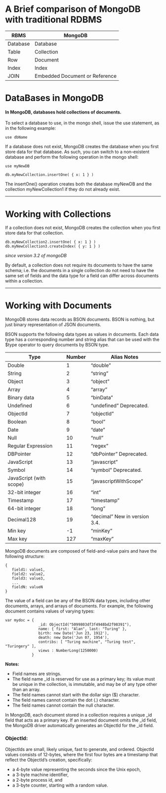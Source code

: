 # A Brief comparison of MongoDB with traditional RDBMS

|  RBMS  |           MongoDB             |
|--------|-------------------------------|
|Database|Database                       |
|Table   |Collection                     |
|Row     |Document                       |
|Index   |Index                          |
|JOIN    |Embedded Document or Reference |

# DataBases in MongoDB

#### In MongoDB, databases hold collections of documents.

To select a database to use, in the mongo shell, issue the use <db> statement, as in the following example:

`use dbName`

If a database does not exist, MongoDB creates the database when you first store data for that database. As such, you can switch to a non-existent database and perform the following operation in the mongo shell:

```
use myNewDB

db.myNewCollection.insertOne( { x: 1 } )
```

The insertOne() operation creates both the database myNewDB and the collection myNewCollection1 if they do not already exist.

----------------------------------------------------------------------------------------------------------------------------------------

# Working with Collections

If a collection does not exist, MongoDB creates the collection when you first store data for that collection.

```
db.myNewCollection2.insertOne( { x: 1 } )
db.myNewCollection3.createIndex( { y: 1 } )
```

_since version 3.2 of mongoDB_

By default, a collection does not require its documents to have the same schema; i.e. the documents in a single collection do not need to have the same set of fields and the data type for a field can differ across documents within a collection.

----------------------------------------------------------------------------------------------------------------------------------------

# Working with Documents

MongoDB stores data records as BSON documents.
BSON is nothing, but just binary representation of JSON documents.

BSON supports the following data types as values in documents. Each data type has a corresponding number and string alias that can be used with the $type operator to query documents by BSON type.

|Type	              |Number	|Alias	Notes             |
|-------------------|-------|-------------------------|
|Double	            |1	    |“double”	                |
|String	            |2	    |“string”	                |
|Object	            |3	    |“object”	                |
|Array	            |4	    |“array”	                |
|Binary data	      |5	    |“binData”	              |
|Undefined	        |6	    |“undefined”	Deprecated. |
|ObjectId	          |7	    |“objectId”              	|
|Boolean	          |8	    |“bool”	                  |
|Date	              |9	    |“date”	                  |
|Null	              |10	    |“null”	                  |
|Regular Expression	|11	    |“regex”	                |
|DBPointer	        |12	    |“dbPointer”	Deprecated. |
|JavaScript	        |13	    |“javascript”           	|
|Symbol	            |14	    |“symbol”	Deprecated.     |
|JavaScript (with scope)|15	|“javascriptWithScope”	  |
|32-bit integer	    |16	    |“int”	                  |
|Timestamp	        |17	    |“timestamp”	            |
|64-bit integer	    |18	    |“long”	                  |
|Decimal128	        |19	    |“decimal”	New in version 3.4.|
|Min key	          |-1	    |“minKey”	                |
|Max key	          |127	  |“maxKey”	                |


MongoDB documents are composed of field-and-value pairs and have the following structure:

```
{
   field1: value1,
   field2: value2,
   field3: value3,
   ...
   fieldN: valueN
}
```

The value of a field can be any of the BSON data types, including other documents, arrays, and arrays of documents. For example, the following document contains values of varying types:

```
var mydoc = {
               _id: ObjectId("5099803df3f4948bd2f98391"),
               name: { first: "Alan", last: "Turing" },
               birth: new Date('Jun 23, 1912'),
               death: new Date('Jun 07, 1954'),
               contribs: [ "Turing machine", "Turing test", "Turingery" ],
               views : NumberLong(1250000)
            }
```

**Notes:**
- Field names are strings.
- The field name \_id is reserved for use as a primary key; its value must be unique in the collection, is immutable, and may be of any type other than an array.
- The field names cannot start with the dollar sign ($) character.
- The field names cannot contain the dot (.) character.
- The field names cannot contain the null character.

In MongoDB, each document stored in a collection requires a unique \_id field that acts as a primary key. If an inserted document omits the \_id field, the MongoDB driver automatically generates an ObjectId for the \_id field.

### ObjectId:
ObjectIds are small, likely unique, fast to generate, and ordered. ObjectId values consists of 12-bytes, where the first four bytes are a timestamp that reflect the ObjectId’s creation, specifically:

- a 4-byte value representing the seconds since the Unix epoch,
- a 3-byte machine identifier,
- a 2-byte process id, and
- a 3-byte counter, starting with a random value.



